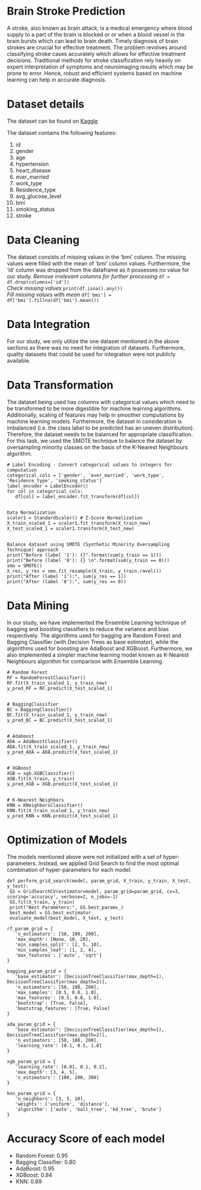 # Brain Stroke Prediction
A stroke, also known as brain attack, is a medical emergency where blood supply to a part of the brain is blocked or or when a blood vessel in the brain bursts which can lead to brain death. Timely diagnosis of brain strokes are crucial for effective treatment. 
The problem revolves around classifying stroke cases accurately which allows for effective treatment decisions. Traditional methods for stroke classification rely heavily on expert interpretation of symptoms and neuroimaging results which may be prone to error. Hence, robust and efficient systems based on machine learning can help in accurate diagnosis. 

# Dataset details
The dataset can be found on [Kaggle](https://www.kaggle.com/datasets/fedesoriano/stroke-prediction-dataset)

The dataset contains the following features:
<ol>
  <li>id</li>
  <li>gender</li>
  <li>age</li>
  <li>hypertension</li>
  <li>heart_disease</li>
  <li>ever_married</li>
  <li>work_type</li>
  <li>Residence_type</li>
  <li>avg_glucose_level</li>
  <li>bmi</li>
  <li>smoking_status</li>
  <li>stroke</li>
</ol>

# Data Cleaning
The dataset consists of missing values in the ‘bmi’ column. The missing values were filled with the mean of ‘bmi’ column values. Furthermore, the ‘id’ column was dropped from the dataframe as it possesses no value for our study.
*Remove irrelevant columns for further processing*
`df = df.drop(columns=['id'])`
<br>
*Check missing values*
`print(df.isna().any())`
<br>
*Fill missing values with mean*
`df['bmi'] = df['bmi'].fillna(df['bmi'].mean())`

# Data Integration
For our study, we only utilize the one dataset mentioned in the above sections as there was no need for integration of datasets. Furthermore, quality datasets that could be used for integration were not publicly available.

# Data Transformation
The dataset being used has columns with categorical values which need to be transformed to be more digestible for machine learning algorithms. Additionally, scaling of features may help in smoother computations by machine learning models. Furthermore, the dataset in consideration is imbalanced (i.e. the class label to be predicted has an uneven distribution). Therefore, the dataset needs to be balanced for appropriate classification. For this task, we used the SMOTE technique to balance the dataset by oversampling minority classes on the basis of the K-Nearest Neighbours algorithm.

```
# Label Encoding - Convert categorical values to integers for computation
categorical_cols = ['gender', 'ever_married', 'work_type', 'Residence_type', 'smoking_status']
label_encoder = LabelEncoder()
for col in categorical_cols:
   df[col] = label_encoder.fit_transform(df[col])


Data Normalization
scaler1 = StandardScaler() # Z-Score Normalization
X_train_scaled_1 = scaler1.fit_transform(X_train_new)
X_test_scaled_1 = scaler1.transform(X_test_new)


Balance dataset using SMOTE (Synthetic Minority Oversampling Technique) approach
print("Before (label '1'): {}".format(sum(y_train == 1)))
print("Before (label '0'): {} \n".format(sum(y_train == 0)))
smo = SMOTE()
X_res, y_res = smo.fit_resample(X_train, y_train.ravel())
print("After (label '1'):", sum(y_res == 1))
print("After (label '0'):", sum(y_res == 0))
```

# Data Mining
In our study, we have implemented the Ensemble Learning technique of bagging and boosting classifiers to reduce the variance and bias respectively. The algorithms used for bagging are Random Forest and Bagging Classifier (with Decision Trees as base estimator), while the algorithms used for boosting are AdaBoost and XGBoost. Furthermore, we also implemented a simpler machine learning model known as K-Nearest Neighbours algorithm for comparison with Ensemble Learning.

```
# Random Forest
RF = RandomForestClassifier()
RF.fit(X_train_scaled_1, y_train_new)
y_pred_RF = RF.predict(X_test_scaled_1)


# BaggingClassifier
BC = BaggingClassifier()
BC.fit(X_train_scaled_1, y_train_new)
y_pred_BC = BC.predict(X_test_scaled_1)


# Adaboost
ADA = AdaBoostClassifier()
ADA.fit(X_train_scaled_1, y_train_new)
y_pred_ADA = ADA.predict(X_test_scaled_1)


# XGBoost
XGB = xgb.XGBClassifier()
XGB.fit(X_train, y_train)
y_pred_XGB = XGB.predict(X_test_scaled_1)


# K-Nearest Neighbors
KNN = KNeighborsClassifier()
KNN.fit(X_train_scaled_1, y_train_new)
y_pred_KNN = KNN.predict(X_test_scaled_1)
```

# Optimization of Models
The models mentioned above were not initialized with a set of hyper-parameters. Instead, we applied Grid Search to find the most optimal combination of hyper-parameters for each model.

```
def perform_grid_search(model, param_grid, X_train, y_train, X_test, y_test):
 GS = GridSearchCV(estimator=model, param_grid=param_grid, cv=3, scoring='accuracy', verbose=2, n_jobs=-1)
 GS.fit(X_train, y_train)
 print("Best Parameters:", GS.best_params_)
 best_model = GS.best_estimator_
 evaluate_model(best_model, X_test, y_test)

rf_param_grid = {
   'n_estimators': [50, 100, 200],
   'max_depth': [None, 10, 20],
   'min_samples_split': [2, 5, 10],
   'min_samples_leaf': [1, 2, 4],
   'max_features': ['auto', 'sqrt']
}

bagging_param_grid = {
   'base_estimator': [DecisionTreeClassifier(max_depth=1), DecisionTreeClassifier(max_depth=2)],
   'n_estimators': [50, 100, 200],
   'max_samples': [0.5, 0.8, 1.0],
   'max_features': [0.5, 0.8, 1.0],
   'bootstrap': [True, False],
   'bootstrap_features': [True, False]
}

ada_param_grid = {
   'base_estimator': [DecisionTreeClassifier(max_depth=1), DecisionTreeClassifier(max_depth=2)],
   'n_estimators': [50, 100, 200],
   'learning_rate': [0.1, 0.5, 1.0]
}

xgb_param_grid = {
   'learning_rate': [0.01, 0.1, 0.2],
   'max_depth': [3, 4, 5],
   'n_estimators': [100, 200, 300]
}

knn_param_grid = {
   'n_neighbors': [3, 5, 10],
   'weights': ['uniform', 'distance'],
   'algorithm': ['auto', 'ball_tree', 'kd_tree', 'brute']
}
```


# Accuracy Score of each model
<ul>
  <li>Random Forest: 0.95</li>
  <li>Bagging Classifier: 0.80</li>
  <li>AdaBoost: 0.95</li>
  <li>XGBoost: 0.94</li>
  <li>KNN: 0.89</li>
</ul>

